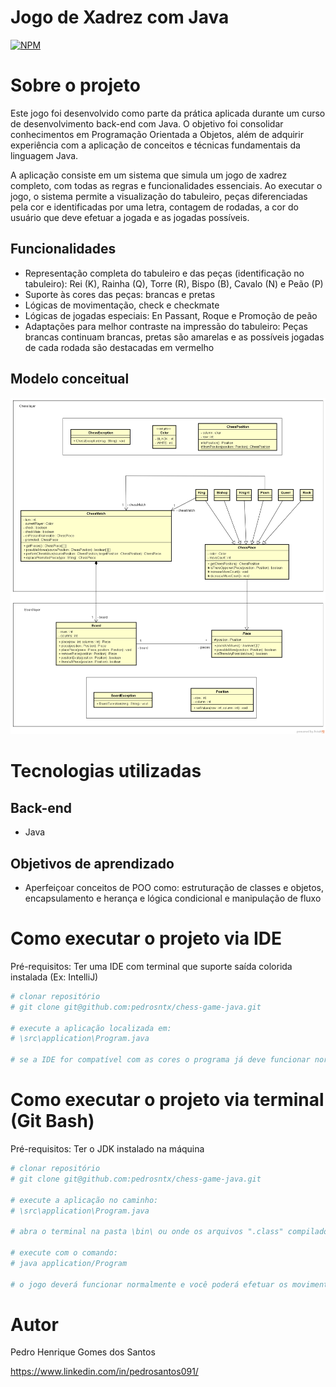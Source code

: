 # Jogo de Xadrez com Java
[![NPM](https://img.shields.io/npm/l/react)](https://github.com/pedrosntx/chess-game-java/blob/main/LICENSE) 

# Sobre o projeto

Este jogo foi desenvolvido como parte da prática aplicada durante um curso de desenvolvimento back-end com Java. O objetivo foi consolidar conhecimentos em Programação Orientada a Objetos, além de adquirir experiência com a aplicação de conceitos e técnicas fundamentais da linguagem Java.

A aplicação consiste em um sistema que simula um jogo de xadrez completo, com todas as regras e funcionalidades essenciais. Ao executar o jogo, o sistema permite a visualização do tabuleiro, peças diferenciadas pela cor e identificadas por uma letra, contagem de rodadas, a cor do usuário que deve efetuar a jogada e as jogadas possíveis.

## Funcionalidades
- Representação completa do tabuleiro e das peças (identificação no tabuleiro): Rei (K), Rainha (Q), Torre (R), Bispo (B), Cavalo (N) e Peão (P)
- Suporte às cores das peças: brancas e pretas
- Lógicas de movimentação, check e checkmate
- Lógicas de jogadas especiais: En Passant, Roque e Promoção de peão
- Adaptações para melhor contraste na impressão do tabuleiro: Peças brancas continuam brancas, pretas são amarelas e as possíveis jogadas de cada rodada são destacadas em vermelho

## Modelo conceitual
![Modelo Conceitual](https://github.com/pedrosntx/assets/blob/main/chess-game-java/modelo-conceitual-jogo-xadrez.png)

# Tecnologias utilizadas
## Back-end
- Java

## Objetivos de aprendizado
- Aperfeiçoar conceitos de POO como: estruturação de classes e objetos, encapsulamento e herança e lógica condicional e manipulação de fluxo

# Como executar o projeto via IDE

Pré-requisitos: Ter uma IDE com terminal que suporte saída colorida instalada (Ex: IntelliJ)

```bash
# clonar repositório
# git clone git@github.com:pedrosntx/chess-game-java.git

# execute a aplicação localizada em:
# \src\application\Program.java

# se a IDE for compatível com as cores o programa já deve funcionar normalmente
```

# Como executar o projeto via terminal (Git Bash)

Pré-requisitos: Ter o JDK instalado na máquina

```bash
# clonar repositório
# git clone git@github.com:pedrosntx/chess-game-java.git

# execute a aplicação no caminho:
# \src\application\Program.java

# abra o terminal na pasta \bin\ ou onde os arquivos ".class" compilados ficam salvos

# execute com o comando:
# java application/Program

# o jogo deverá funcionar normalmente e você poderá efetuar os movimentos digitando as posições
```

# Autor

Pedro Henrique Gomes dos Santos

https://www.linkedin.com/in/pedrosantos091/

